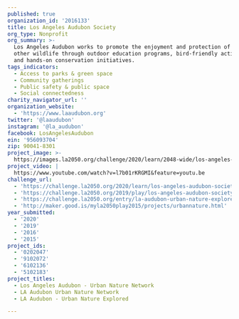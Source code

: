 ```yaml
---
published: true
organization_id: '2016133'
title: Los Angeles Audubon Society
org_type: Nonprofit
org_summary: >-
  Los Angeles Audubon works to promote the enjoyment and protection of birds and
  other wildlife through outdoor education programs, bird-friendly activities,
  and hands-on conservation initiatives.
tags_indicators:
  - Access to parks & green space
  - Community gatherings
  - Public safety & public space
  - Social connectedness
charity_navigator_url: ''
organization_website:
  - 'https://www.laaudubon.org'
twitter: '@laaudubon'
instagram: '@la_audubon'
facebook: LosAngelesAudubon
ein: '956093704'
zip: 90041-8301
project_image: >-
  https://images.la2050.org/challenge/2020/learn/2048-wide/los-angeles-audubon-society-society.jpg
project_video: |
  https://www.youtube.com/watch?v=l7b01rKRGMI&feature=youtu.be
challenge_url:
  - 'https://challenge.la2050.org/2020/learn/los-angeles-audubon-society-society/'
  - 'https://challenge.la2050.org/2019/play/los-angeles-audubon-society/'
  - 'https://challenge.la2050.org/entry/la-audubon-urban-nature-explored'
  - 'http://maker.good.is/myla2050play2015/projects/urbannature.html'
year_submitted:
  - '2020'
  - '2019'
  - '2016'
  - '2015'
project_ids:
  - '0202047'
  - '9102072'
  - '6102136'
  - '5102183'
project_titles:
  - Los Angeles Audubon - Urban Nature Network
  - LA Audubon Urban Nature Network
  - LA Audubon - Urban Nature Explored

---
```

